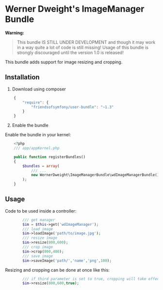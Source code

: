 Werner Dweight's ImageManager Bundle
====================================

**Warning:**

> This bundle IS STILL UNDER DEVELOPMENT and though it may work in a way
> quite a lot of code is still missing! Usage of this bundle is strongly
> discouraged until the version 1.0 is released!

This bundle adds support for image resizing and cropping.

Installation
------------

1) Download using composer

```js
	{
	    "require": {
	        "friendsofsymfony/user-bundle": "~1.3"
	    }
	}
```

2) Enable the bundle

Enable the bundle in your kernel:

```php
	<?php
	/// app/appKernel.php

	public function registerBundles()
	{
    	$bundles = array(
        	/// ...
        	new WernerDweight\ImageManagerBundle\wdImageManagerBundle(),
    	);
	}
```

Usage
-----

Code to be used inside a controller:
```php
		/// get manager
		$im = $this->get('wdImageManager');
		/// load image
		$im->loadImage('path/to/image.jpg');
		/// resize image
		$im->resize(800,600);
		/// crop image
		$im->crop(800,400);
		/// save image
		$im->saveImage('path/','name','png',100);
```

Resizing and cropping can be done at once like this:

```php
		/// if third parameter is set to true, cropping will take effect when resiznig
		$im->resize(800,600,true);
```


